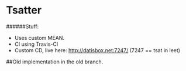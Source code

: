 Tsatter
=======


######Stuff:
- Uses custom MEAN.
- CI using Travis-CI
- Custom CD, live here: http://datisbox.net:7247/ (7247 == tsat in leet)


##Old implementation in the old branch.
